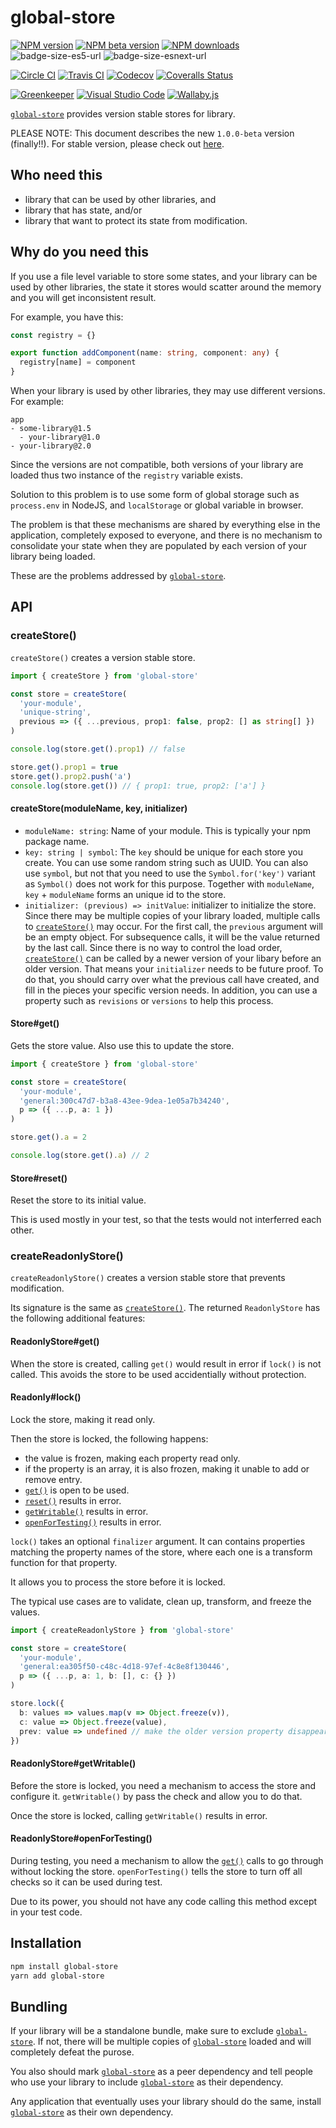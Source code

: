 # global-store

[![NPM version][npm-image]][npm-url]
[![NPM beta version][npm-beta-image]][npm-url]
[![NPM downloads][downloads-image]][downloads-url]
![badge-size-es5-url]
![badge-size-esnext-url]

[![Circle CI][circleci-image]][circleci-url]
[![Travis CI][travis-image]][travis-url]
[![Codecov][codecov-image]][codecov-url]
[![Coveralls Status][coveralls-image]][coveralls-url]

[![Greenkeeper][greenkeeper-image]][greenkeeper-url]
[![Visual Studio Code][vscode-image]][vscode-url]
[![Wallaby.js][wallaby-image]][wallaby-url]

[`global-store`](https://github.com/unional/global-store) provides version stable stores for library.

PLEASE NOTE: This document describes the new `1.0.0-beta` version (finally!!).
For stable version, please check out [here](https://github.com/unional/global-store/blob/v0.8.2/README.md).

## Who need this

- library that can be used by other libraries, and
- library that has state, and/or
- library that want to protect its state from modification.

## Why do you need this

If you use a file level variable to store some states,
and your library can be used by other libraries,
the state it stores would scatter around the memory and you will get inconsistent result.

For example, you have this:

```ts
const registry = {}

export function addComponent(name: string, component: any) {
  registry[name] = component
}
```

When your library is used by other libraries,
they may use different versions.
For example:

```
app
- some-library@1.5
  - your-library@1.0
- your-library@2.0
```

Since the versions are not compatible,
both versions of your library are loaded thus two instance of the `registry` variable exists.

Solution to this problem is to use some form of global storage such as `process.env` in NodeJS,
and `localStorage` or global variable in browser.

The problem is that these mechanisms are shared by everything else in the application,
completely exposed to everyone,
and there is no mechanism to consolidate your state when they are populated by each version of your library being loaded.

These are the problems addressed by [`global-store`](https://github.com/unional/global-store).

## API

### createStore()

`createStore()` creates a version stable store.

```ts
import { createStore } from 'global-store'

const store = createStore(
  'your-module',
  'unique-string',
  previous => ({ ...previous, prop1: false, prop2: [] as string[] })
)

console.log(store.get().prop1) // false

store.get().prop1 = true
store.get().prop2.push('a')
console.log(store.get()) // { prop1: true, prop2: ['a'] }
```

#### createStore(moduleName, key, initializer)
- `moduleName: string`: Name of your module. This is typically your npm package name.
- `key: string | symbol`: The `key` should be unique for each store you create.
  You can use some random string such as UUID.
  You can also use `symbol`, but not that you need to use the `Symbol.for('key')` variant as `Symbol()` does not work for this purpose.
  Together with `moduleName`, `key` + `moduleName` forms an unique id to the store.
- `initializer: (previous) => initValue`: initializer to initialize the store.
  Since there may be multiple copies of your library loaded,
  multiple calls to [`createStore()`](#createStore()) may occur.
  For the first call, the `previous` argument will be an empty object.
  For subsequence calls, it will be the value returned by the last call.
  Since there is no way to control the load order,
  [`createStore()`](#createStore()) can be called by a newer version of your libary before an older version.
  That means your `initializer` needs to be future proof.
  To do that, you should carry over what the previous call have created,
  and fill in the pieces your specific version needs.
  In addition, you can use a property such as `revisions` or `versions` to help this process.

#### Store#get()

Gets the store value.
Also use this to update the store.

```ts
import { createStore } from 'global-store'

const store = createStore(
  'your-module',
  'general:300c47d7-b3a8-43ee-9dea-1e05a7b34240',
  p => ({ ...p, a: 1 })
)

store.get().a = 2

console.log(store.get().a) // 2
```

#### Store#reset()

Reset the store to its initial value.

This is used mostly in your test, so that the tests would not interferred each other.

### createReadonlyStore()

`createReadonlyStore()` creates a version stable store that prevents modification.

Its signature is the same as [`createStore()`](#createStore()).
The returned `ReadonlyStore` has the following additional features:

#### ReadonlyStore#get()

When the store is created,
calling `get()` would result in error if `lock()` is not called.
This avoids the store to be used accidentially without protection.

#### Readonly#lock()

Lock the store, making it read only.

Then the store is locked, the following happens:

- the value is frozen, making each property read only.
- if the property is an array, it is also frozen,
  making it unable to add or remove entry.
- [`get()`](#ReadonlyStore#get()) is open to be used.
- [`reset()`](#ReadonlyStore#reset()) results in error.
- [`getWritable()`](#ReadonlyStore#getWritable()) results in error.
- [`openForTesting()`](#ReadonlyStore#openForTesting()) results in error.

`lock()` takes an optional `finalizer` argument.
It can contains properties matching the property names of the store,
where each one is a transform function for that property.

It allows you to process the store before it is locked.

The typical use cases are to validate, clean up, transform, and freeze the values.

```ts
import { createReadonlyStore } from 'global-store'

const store = createStore(
  'your-module',
  'general:ea305f50-c48c-4d18-97ef-4c8e8f130446',
  p => ({ ...p, a: 1, b: [], c: {} })
)

store.lock({
  b: values => values.map(v => Object.freeze(v)),
  c: value => Object.freeze(value),
  prev: value => undefined // make the older version property disappear.
})
```

#### ReadonlyStore#getWritable()

Before the store is locked,
you need a mechanism to access the store and configure it.
`getWritable()` by pass the check and allow you to do that.

Once the store is locked, calling `getWritable()` results in error.

#### ReadonlyStore#openForTesting()

During testing,
you need a mechanism to allow the [`get()`](#ReadonlyStore#get()) calls to go through without locking the store.
`openForTesting()` tells the store to turn off all checks so it can be used during test.

Due to its power, you should not have any code calling this method except in your test code.

## Installation

```sh
npm install global-store
yarn add global-store
```

## Bundling

If your library will be a standalone bundle, make sure to exclude [`global-store`](https://github.com/unional/global-store).
If not, there will be multiple copies of [`global-store`](https://github.com/unional/global-store) loaded and will completely defeat the purose.

You also should mark [`global-store`](https://github.com/unional/global-store) as a peer dependency and tell people who use your library to include [`global-store`](https://github.com/unional/global-store) as their dependency.

Any application that eventually uses your library should do the same, install [`global-store`](https://github.com/unional/global-store) as their own dependency.

[badge-size-es5-url]: http://img.badgesize.io/unional/global-store/master/dist/global-store.es5.js.svg?label=es5_size
[badge-size-esnext-url]: http://img.badgesize.io/unional/global-store/master/dist/global-store.es.js.svg?label=esnext_size
[circleci-image]: https://circleci.com/gh/unional/global-store/tree/master.svg?style=shield
[circleci-url]: https://circleci.com/gh/unional/global-store/tree/master
[codecov-image]: https://codecov.io/gh/unional/global-store/branch/master/graph/badge.svg
[codecov-url]: https://codecov.io/gh/unional/global-store
[coveralls-image]: https://coveralls.io/repos/github/unional/global-store/badge.svg
[coveralls-url]: https://coveralls.io/github/unional/global-store
[downloads-image]: https://img.shields.io/npm/dm/global-store.svg?style=flat
[downloads-url]: https://npmjs.org/package/global-store
[greenkeeper-image]: https://badges.greenkeeper.io/unional/global-store.svg
[greenkeeper-url]: https://greenkeeper.io/
[npm-beta-image]: https://img.shields.io/npm/v/global-store/beta.svg?style=flat
[npm-image]: https://img.shields.io/npm/v/global-store.svg?style=flat
[npm-url]: https://npmjs.org/package/global-store
[downloads-image]: https://img.shields.io/npm/dm/global-store.svg?style=flat
[downloads-url]: https://npmjs.org/package/global-store
[travis-image]: https://img.shields.io/travis/unional/global-store/master.svg?style=flat
[travis-url]: https://travis-ci.org/unional/global-store?branch=master
[vscode-image]: https://img.shields.io/badge/vscode-ready-green.svg
[vscode-url]: https://code.visualstudio.com/
[wallaby-image]: https://img.shields.io/badge/wallaby.js-configured-green.svg
[wallaby-url]: https://wallabyjs.com
